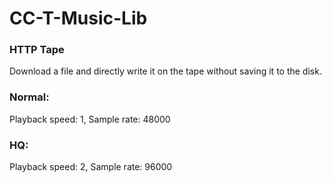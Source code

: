 # CC-T-Music-Lib
### HTTP Tape ###
Download a file and directly write it on the tape without saving it to the disk.

### Normal: ###
Playback speed: 1, Sample rate: 48000

### HQ: ###
Playback speed: 2, Sample rate: 96000
